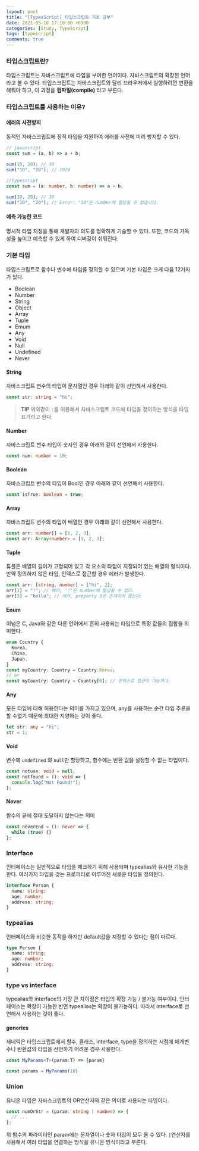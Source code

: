 ```yaml
---
layout: post
title: "[TypesScript] 타입스크립트 기초 공부"
date: 2021-05-18 17:10:00 +0900
categories: [Study, TypeScript]
tags: [typescript]
comments: true
---
```


### 타입스크립트란?

타입스크립트는 자바스크립트에 타입을 부여한 언어이다. 자바스크립트의 확장된 언어라고 볼 수 있다. 타입스크립트는 자바스크립트와 달리 브라우저에서 실행하려면 변환을 해줘야 하고, 이 과정을 **컴파일(compile)** 라고 부른다.

### 타입스크립트를 사용하는 이유?

#### 에러의 사전방지

동적인 자바스크립트에 정적 타입을 지원하여 에러를 사전에 미리 방지할 수 있다.

```javascript
// javascript
const sum = (a, b) => a + b;

sum(10, 20); // 30
sum("10", "20"); // 1020
```

```typescript
//typescript
const sum = (a: number, b: number) => a + b;

sum(10, 20); // 30
sum("10", "20"); // Error: "10"은 number에 할당될 수 없습니다.
```

#### 예측 가능한 코드

명시적 타입 지정을 통해 개발자의 의도를 명확하게 기술할 수 있다. 또한, 코드의 가독성을 높이고 예측할 수 있게 하여 디버깅이 쉬워진다.

### 기본 타입

타입스크립트로 함수나 변수에 타입을 정의할 수 있으며 기본 타입은 크게 다음 12가지가 있다.

- Boolean
- Number
- String
- Object
- Array
- Tuple
- Emum
- Any
- Void
- Null
- Undefined
- Never

#### String

자바스크립트 변수의 타입이 문자열인 경우 아래와 같이 선언해서 사용한다.

```typescript
const str: string = "hi";
```

> **TIP**
> 위와같이 `:`를 이용해서 자바스크립트 코드에 타입을 정의하는 방식을 타입 표기라고 한다.

#### Number

자바스크립트 변수 타입이 숫자인 경우 아래와 같이 선언해서 사용한다.

```typescript
const num: number = 10;
```

#### Boolean

자바스크립트 변수의 타입이 Bool인 경우 아래와 같이 선언해서 사용한다.

```typescript
const isTrue: boolean = true;
```

#### Array

자바스크립트 변수의 타입이 배열인 경우 아래와 같이 선언해서 사용한다.

```typescript
const arr: number[] = [1, 2, 3];
const arr: Array<number> = [1, 2, 3];
```

#### Tuple

튜플은 배열의 길이가 고정되어 있고 각 요소의 타입이 지정되어 있는 배열의 형식이다. 만약 정의하지 않은 타입, 인덱스로 접근할 경우 에러가 발생한다.

```typescript
const arr: [string, number] = ["hi", 2];
arr[1] = "!"; // 에러, '!'은 number에 할당될 수 없다.
arr[3] = "hello"; // 에러, property 3은 존재하지 않는다.
```

#### Enum

이넘은 C, Java와 같은 다른 언어에서 흔히 사용되는 타입으로 특정 값들의 집합을 의미한다.

```typescript
enum Country {
  Korea,
  China,
  Japan,
}
const myCountry: Country = Country.Korea;
// or
const myCountry: Country = Country[0]; // 인덱스로 접근이 가능하다.
```

#### Any

모든 타입에 대해 허용한다는 의미를 가지고 있으며, any를 사용하는 순간 타입 추론을 할 수없기 때문에 최대한 지양하는 것이 좋다.

```typescript
let str: any = "hi";
str = 1;
```

#### Void

변수에 `undefined` 와 `null`만 할당하고, 함수에는 반환 값을 설정할 수 없는 타입이다.

```typescript
const notuse: void = null;
const notfound = (): void => {
  console.log("Not Found!");
};
```

#### Never

함수의 끝에 절대 도달하지 않는다는 의미

```typescript
const neverEnd = (): never => {
  while (true) {}
};
```

### Interface

인터페이스는 일반적으로 타입을 체크하기 위해 사용되며 typealias와 유사한 기능을 한다. 여러가지 타입을 갖는 프로퍼티로 이루어진 새로운 타입을 정의한다.

```typescript
interface Person {
  name: string;
  age: number;
  address: string;
}
```

### typealias

인터페이스와 비슷한 동작을 하지만 default값을 지정할 수 있다는 점이 다르다.

```typescript
type Person {
  name: string;
  age: number;
  address: string;
}
```

### type vs interface

typealias와 interface의 가장 큰 차이점은 타입의 확장 가능 / 불가능 여부이다. 인터페이스는 확장이 가능한 반면 typealias는 확장이 불가능하다. 따라서 interface로 선언해서 사용하는 것이 좋다.

#### generics

제네릭은 타입스크립트에서 함수, 클래스, interface, type을 정의하는 시점에 매개변수나 반환값의 타입을 선언하기 어려운 경우 사용한다.

```typescript
const MyParams<T>(param:T) => {param}

const params = MyParams(10)
```

### Union

유니온 타입은 자바스크립트의 OR연산자와 같은 의미로 사용되는 타입이다.

```typescript
const numOrStr = (param: string | number) => {
  // ...
};
```

위 함수의 파라미터인 param에는 문자열이나 숫자 타입이 모두 올 수 있다. `|`연산자를 사용해서 여러 타입을 연결하는 방식을 유니온 방식이라고 부른다.
